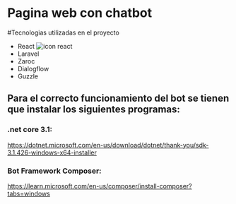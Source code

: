 # Pagina web con chatbot
#Tecnologias utilizadas en el proyecto

* React ![icon react](https://i.ibb.co/VVkSwkG/react.png)
* Laravel
* Zaroc
* Dialogflow
* Guzzle

## Para el correcto funcionamiento del bot se tienen que instalar los siguientes programas:

### .net core 3.1:
https://dotnet.microsoft.com/en-us/download/dotnet/thank-you/sdk-3.1.426-windows-x64-installer

### Bot Framework Composer:
https://learn.microsoft.com/en-us/composer/install-composer?tabs=windows


